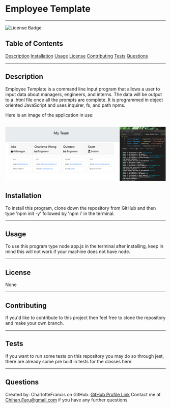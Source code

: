 # Employee Template
---
![License Badge](https://img.shields.io/badge/license-None-blue.svg)
## Table of Contents
[Description](#description)
[Installation](#installation)
[Usage](#usage)
[License](#license)
[Contributing](#contributing)
[Tests](#tests)
[Questions](#questions)


---
## Description
Employee Template is a command line input program that allows a user to input data about managers, engineers, and interns. The data will be output to a .html file once all the prompts are complete. It is programmed in object oriented JavaScript and uses inquirer, fs, and path npms.

Here is an image of the application in use:

![Application Image](./assets/output.png)
---
## Installation
To install this program, clone down the repository from GitHub and then type 'npm init -y' followed by 'npm i' in the terminal.

---
## Usage
To use this program type node app.js in the terminal after installing, keep in mind this will not work if your machine does not have node.

---
## License
None

---
## Contributing
If you'd like to contribute to this project then feel free to clone the repository and make your own branch.

---
## Tests
If you want to run some tests on this repository you may do so through jest, there are already some pre built in tests for the classes here. 

---
## Questions
Created by: CharlotteFrancis on GitHub.
[GitHub Profile Link](github.com/CharlotteFrancis)
Contact me at ChiharuTaru@gmail.com if you have any further questions.
